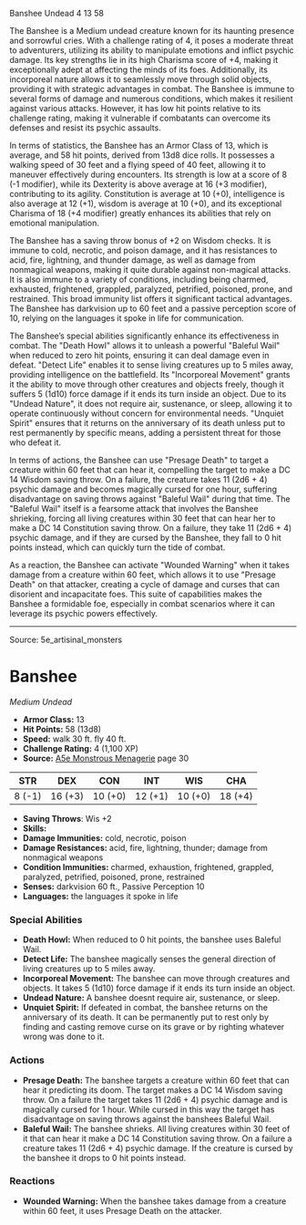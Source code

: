 <MonsterName/>Banshee</MonsterName>
<CreatureType/>Undead</CreatureType>
<CR/>4</CR>
<AC/>13</AC>
<HP/>58</HP>
<summary>The Banshee is a Medium undead creature known for its haunting presence and sorrowful cries. With a challenge rating of 4, it poses a moderate threat to adventurers, utilizing its ability to manipulate emotions and inflict psychic damage. Its key strengths lie in its high Charisma score of +4, making it exceptionally adept at affecting the minds of its foes. Additionally, its incorporeal nature allows it to seamlessly move through solid objects, providing it with strategic advantages in combat. The Banshee is immune to several forms of damage and numerous conditions, which makes it resilient against various attacks. However, it has low hit points relative to its challenge rating, making it vulnerable if combatants can overcome its defenses and resist its psychic assaults.</summary>

<detail>

In terms of statistics, the Banshee has an Armor Class of 13, which is average, and 58 hit points, derived from 13d8 dice rolls. It possesses a walking speed of 30 feet and a flying speed of 40 feet, allowing it to maneuver effectively during encounters. Its strength is low at a score of 8 (-1 modifier), while its Dexterity is above average at 16 (+3 modifier), contributing to its agility. Constitution is average at 10 (+0), intelligence is also average at 12 (+1), wisdom is average at 10 (+0), and its exceptional Charisma of 18 (+4 modifier) greatly enhances its abilities that rely on emotional manipulation.

The Banshee has a saving throw bonus of +2 on Wisdom checks. It is immune to cold, necrotic, and poison damage, and it has resistances to acid, fire, lightning, and thunder damage, as well as damage from nonmagical weapons, making it quite durable against non-magical attacks. It is also immune to a variety of conditions, including being charmed, exhausted, frightened, grappled, paralyzed, petrified, poisoned, prone, and restrained. This broad immunity list offers it significant tactical advantages. The Banshee has darkvision up to 60 feet and a passive perception score of 10, relying on the languages it spoke in life for communication.

The Banshee’s special abilities significantly enhance its effectiveness in combat. The "Death Howl" allows it to unleash a powerful "Baleful Wail" when reduced to zero hit points, ensuring it can deal damage even in defeat. "Detect Life" enables it to sense living creatures up to 5 miles away, providing intelligence on the battlefield. Its "Incorporeal Movement" grants it the ability to move through other creatures and objects freely, though it suffers 5 (1d10) force damage if it ends its turn inside an object. Due to its "Undead Nature", it does not require air, sustenance, or sleep, allowing it to operate continuously without concern for environmental needs. "Unquiet Spirit" ensures that it returns on the anniversary of its death unless put to rest permanently by specific means, adding a persistent threat for those who defeat it.

In terms of actions, the Banshee can use "Presage Death" to target a creature within 60 feet that can hear it, compelling the target to make a DC 14 Wisdom saving throw. On a failure, the creature takes 11 (2d6 + 4) psychic damage and becomes magically cursed for one hour, suffering disadvantage on saving throws against "Baleful Wail" during that time. The "Baleful Wail" itself is a fearsome attack that involves the Banshee shrieking, forcing all living creatures within 30 feet that can hear her to make a DC 14 Constitution saving throw. On a failure, they take 11 (2d6 + 4) psychic damage, and if they are cursed by the Banshee, they fall to 0 hit points instead, which can quickly turn the tide of combat. 

As a reaction, the Banshee can activate "Wounded Warning" when it takes damage from a creature within 60 feet, which allows it to use "Presage Death" on that attacker, creating a cycle of damage and curses that can disorient and incapacitate foes. This suite of capabilities makes the Banshee a formidable foe, especially in combat scenarios where it can leverage its psychic powers effectively.</detail>



---

Source: 5e_artisinal_monsters

# Banshee

*Medium* *Undead*

- **Armor Class:** 13
- **Hit Points:** 58 (13d8)
- **Speed:** walk 30 ft. fly 40 ft.
- **Challenge Rating:** 4 (1,100 XP)
- **Source:** [A5e Monstrous Menagerie](https://enpublishingrpg.com/products/level-up-monstrous-menagerie-a5e) page 30

| STR | DEX | CON | INT | WIS | CHA |
| --- | --- | --- | --- | --- | --- |
| 8 (-1) | 16 (+3) | 10 (+0) | 12 (+1) | 10 (+0) | 18 (+4) |

- **Saving Throws**: Wis +2
- **Skills:** 
- **Damage Immunities:** cold, necrotic, poison
- **Damage Resistances:** acid, fire, lightning, thunder; damage from nonmagical weapons
- **Condition Immunities:** charmed, exhaustion, frightened, grappled, paralyzed, petrified, poisoned, prone, restrained
- **Senses:** darkvision 60 ft., Passive Perception 10
- **Languages:** the languages it spoke in life

### Special Abilities

- **Death Howl:** When reduced to 0 hit points, the banshee uses Baleful Wail.
- **Detect Life:** The banshee magically senses the general direction of living creatures up to 5 miles away.
- **Incorporeal Movement:** The banshee can move through creatures and objects. It takes 5 (1d10) force damage if it ends its turn inside an object.
- **Undead Nature:** A banshee doesnt require air, sustenance, or sleep.
- **Unquiet Spirit:** If defeated in combat, the banshee returns on the anniversary of its death. It can be permanently put to rest only by finding and casting remove curse on its grave or by righting whatever wrong was done to it.

### Actions

- **Presage Death:** The banshee targets a creature within 60 feet that can hear it  predicting its doom. The target makes a DC 14 Wisdom saving throw. On a failure  the target takes 11 (2d6 + 4) psychic damage and is magically cursed for 1 hour. While cursed in this way  the target has disadvantage on saving throws against the banshees Baleful Wail.
- **Baleful Wail:** The banshee shrieks. All living creatures within 30 feet of it that can hear it make a DC 14 Constitution saving throw. On a failure  a creature takes 11 (2d6 + 4) psychic damage. If the creature is cursed by the banshee  it drops to 0 hit points instead.

### Reactions

- **Wounded Warning:** When the banshee takes damage from a creature within 60 feet, it uses Presage Death on the attacker.




